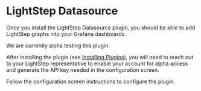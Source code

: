 # LightStep Datasource

Once you install the LightStep Datasource plugin, you should be able to add LightStep graphs into your Grafana dashboards.

We are currently alpha testing this plugin.

After installing the plugin (see [Installing Plugins](http://docs.grafana.org/plugins/installation/)), you will need to reach out to your LightStep representative to enable your account for alpha access and generate the API key needed in the configuration screen.

Follow the configuration screen instructions to configure the plugin.
